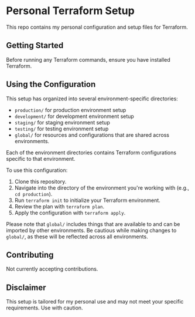 # Personal Terraform Setup

This repo contains my personal configuration and setup files for Terraform.

## Getting Started

Before running any Terraform commands, ensure you have installed Terraform.

## Using the Configuration

This setup has organized into several environment-specific directories:

- `production/` for production environment setup
- `development/` for development environment setup
- `staging/` for staging environment setup
- `testing/` for testing environment setup
- `global/` for resources and configurations that are shared across environments.

Each of the environment directories contains Terraform configurations specific to that environment.

To use this configuration:

1. Clone this repository.
2. Navigate into the directory of the environment you're working with (e.g., `cd production`).
3. Run `terraform init` to initialize your Terraform environment.
4. Review the plan with `terraform plan`.
5. Apply the configuration with `terraform apply`.

Please note that `global/` includes things that are available to and can be imported by other environments. Be cautious while making changes to `global/`, as these will be reflected across all environments.

## Contributing

Not currently accepting contributions.

## Disclaimer

This setup is tailored for my personal use and may not meet your specific requirements. Use with caution.